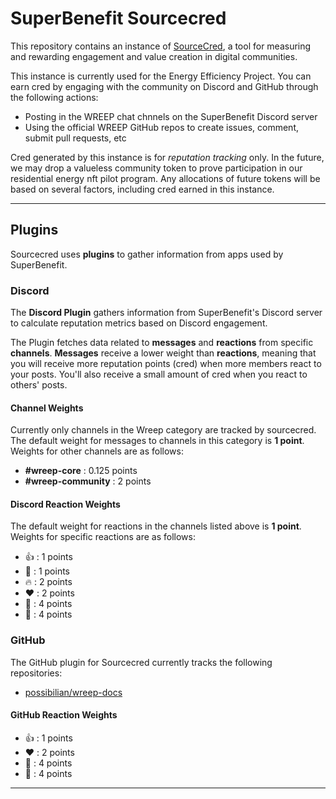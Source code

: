 # SuperBenefit Sourcecred

This repository contains an instance of [SourceCred](https://sourcecred.io/), a tool for measuring and rewarding engagement and value creation in digital communities.

This instance is currently used for the Energy Efficiency Project. You can earn cred by engaging with the community on Discord and GitHub through the following actions:

- Posting in the WREEP chat chnnels on the SuperBenefit Discord server
- Using the official WREEP GitHub repos to create issues, comment, submit pull requests, etc

Cred generated by this instance is for *reputation tracking* only. In the future, we may drop a valueless community token to prove participation in our residential energy nft pilot program. Any allocations of future tokens will be based on several factors, including cred earned in this instance.

---

## Plugins

Sourcecred uses **plugins** to gather information from apps used by SuperBenefit.

### Discord

The **Discord Plugin** gathers information from SuperBenefit's Discord server to calculate reputation metrics based on Discord engagement.

The Plugin fetches data related to **messages** and **reactions** from specific **channels**. **Messages** receive a lower weight than **reactions**, meaning that you will receive more reputation points (cred) when more members react to your posts. You'll also receive a small amount of cred when you react to others' posts.

#### Channel Weights

Currently only channels in the Wreep category are tracked by sourcecred. The default weight for messages to channels in this category is **1 point**. Weights for other channels are as follows:

- **#wreep-core**
: 0.125 points  
- **#wreep-community**
: 2 points  

#### Discord Reaction Weights

The default weight for reactions in the channels listed above is **1 point**. Weights for specific reactions are as follows:

- 👍
: 1 points  
- 🙌
: 1 points  
- 🔥
: 2 points  
- ❤️
: 2 points  
- 🎉
: 4 points  
- 🚀
: 4 points  

### GitHub

The GitHub plugin for Sourcecred currently tracks the following repositories:

- [possibilian/wreep-docs](https://github.com/possibilian/wreep-docs)

#### GitHub Reaction Weights

- 👍
: 1 points  
- ❤️
: 2 points  
- 🎉
: 4 points  
- 🚀
: 4 points  

---
